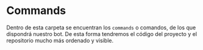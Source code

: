 # Commands

Dentro de esta carpeta se encuentran los `commands` o comandos, de los que dispondrá nuestro bot.
De esta forma tendremos el código del proyecto y el repositorio mucho más ordenado y visible.
